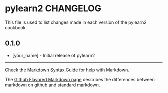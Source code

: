 pylearn2 CHANGELOG
==================

This file is used to list changes made in each version of the pylearn2 cookbook.

0.1.0
-----
- [your_name] - Initial release of pylearn2

- - -
Check the [Markdown Syntax Guide](http://daringfireball.net/projects/markdown/syntax) for help with Markdown.

The [Github Flavored Markdown page](http://github.github.com/github-flavored-markdown/) describes the differences between markdown on github and standard markdown.
